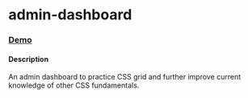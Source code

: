 # admin-dashboard

### [Demo](https://kengyn.github.io/admin-dashboard/)

#### Description
An admin dashboard to practice CSS grid and further improve current knowledge of other CSS fundamentals.
